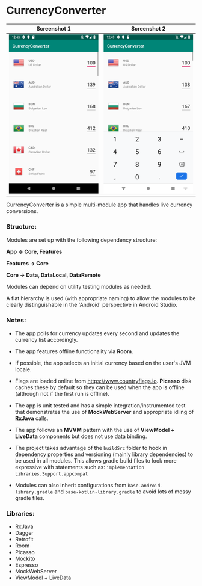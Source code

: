 # CurrencyConverter
 
| Screenshot 1 | Screenshot 2 |
| --- | --- |
|![Screenshot1](/screenshots/screen_shot1.png)|![Screenshot2](/screenshots/screen_shot2.png)

CurrencyConverter is a simple multi-module app that handles live currency conversions.

### Structure:

Modules are set up with the following dependency structure:

**App -> Core, Features**

**Features -> Core**

**Core -> Data, DataLocal, DataRemote**

Modules can depend on utility testing modules as needed.

A flat hierarchy is used (with appropriate naming) to allow the modules to be clearly distinguishable in the 'Android' perspective in Android Studio.

### Notes:

* The app polls for currency updates every second and updates the currency list accordingly.

* The app features offline functionality via **Room**.

* If possible, the app selects an initial currency based on the user's JVM locale.

* Flags are loaded online from https://www.countryflags.io. **Picasso** disk caches these by default so they can be used when the app is offline (although not if the first run is offline).

* The app is unit tested and has a simple integration/instrumented test that demonstrates the use of **MockWebServer** and appropriate idling of **RxJava** calls.

* The app follows an **MVVM** pattern with the use of **ViewModel + LiveData** components but does not use data binding.

* The project takes advantage of the `buildSrc` folder to hook in dependency properties and versioning (mainly library dependencies) to be used in all modules. This allows gradle build files to look more expressive with statements such as: `implementation Libraries.Support.appcompat`

* Modules can also inherit configurations from `base-android-library.gradle` and `base-kotlin-library.gradle` to avoid lots of messy gradle files.

### Libraries:
* RxJava
* Dagger
* Retrofit
* Room
* Picasso
* Mockito
* Espresso
* MockWebServer
* ViewModel + LiveData

